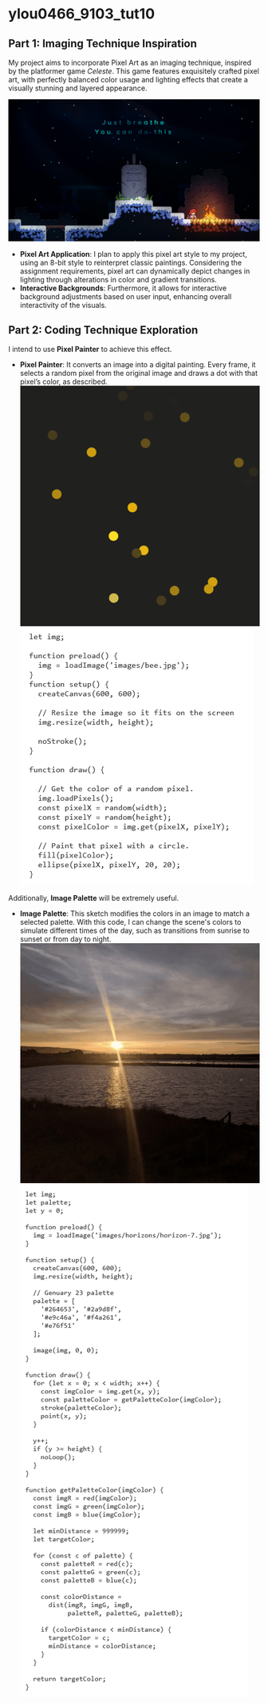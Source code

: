 # ylou0466_9103_tut10

## Part 1: Imaging Technique Inspiration

My project aims to incorporate Pixel Art as an imaging technique, inspired by the platformer game *Celeste*. This game features exquisitely crafted pixel art, with perfectly balanced color usage and lighting effects that create a visually stunning and layered appearance.

![An image of Celeste](assets/Celeste.jpeg)

- **Pixel Art Application**: I plan to apply this pixel art style to my project, using an 8-bit style to reinterpret classic paintings. Considering the assignment requirements, pixel art can dynamically depict changes in lighting through alterations in color and gradient transitions.
- **Interactive Backgrounds**: Furthermore, it allows for interactive background adjustments based on user input, enhancing overall interactivity of the visuals.

## Part 2: Coding Technique Exploration

I intend to use **Pixel Painter** to achieve this effect.

- **Pixel Painter**: It converts an image into a digital painting. Every frame, it selects a random pixel from the original image and draws a dot with that pixel’s color, as described.
![An image of Painter](assets/pixel-painter.gif)
![An image of Code](assets/code1.png)
  
Additionally, **Image Palette** will be extremely useful.

- **Image Palette**: This sketch modifies the colors in an image to match a selected palette. With this code, I can change the scene's colors to simulate different times of the day, such as transitions from sunrise to sunset or from day to night.
![An image of Palette](assets/Palette.gif)
![An image of Code](assets/code2.png)



